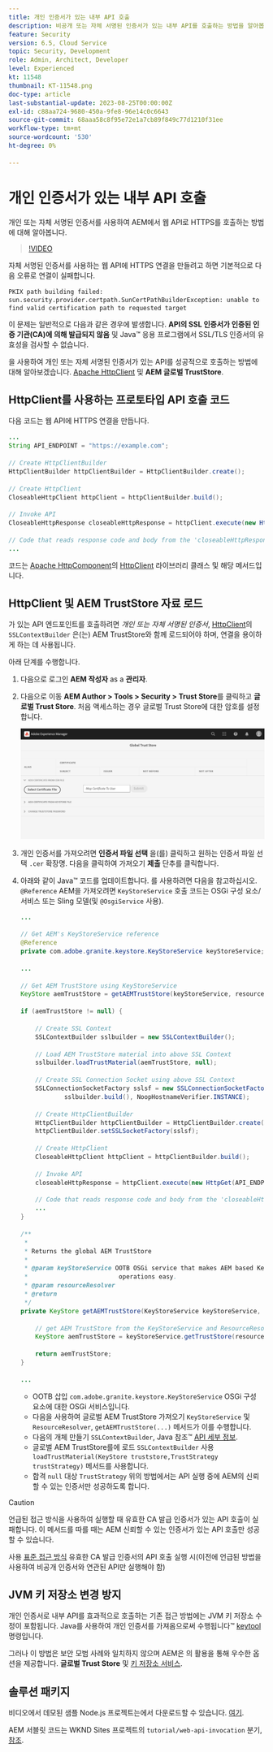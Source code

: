 ```yaml
---
title: 개인 인증서가 있는 내부 API 호출
description: 비공개 또는 자체 서명된 인증서가 있는 내부 API를 호출하는 방법을 알아봅니다.
feature: Security
version: 6.5, Cloud Service
topic: Security, Development
role: Admin, Architect, Developer
level: Experienced
kt: 11548
thumbnail: KT-11548.png
doc-type: article
last-substantial-update: 2023-08-25T00:00:00Z
exl-id: c88aa724-9680-450a-9fe8-96e14c0c6643
source-git-commit: 68aaa58c8f95e72e1a7cb89f849c77d1210f31ee
workflow-type: tm+mt
source-wordcount: '530'
ht-degree: 0%

---
```


# 개인 인증서가 있는 내부 API 호출

개인 또는 자체 서명된 인증서를 사용하여 AEM에서 웹 API로 HTTPS를 호출하는 방법에 대해 알아봅니다.

>[!VIDEO](https://video.tv.adobe.com/v/3424853?quality=12&learn=on)

자체 서명된 인증서를 사용하는 웹 API에 HTTPS 연결을 만들려고 하면 기본적으로 다음 오류로 연결이 실패합니다.

```
PKIX path building failed: sun.security.provider.certpath.SunCertPathBuilderException: unable to find valid certification path to requested target
```

이 문제는 일반적으로 다음과 같은 경우에 발생합니다. **API의 SSL 인증서가 인증된 인증 기관(CA)에 의해 발급되지 않음** 및 Java™ 응용 프로그램에서 SSL/TLS 인증서의 유효성을 검사할 수 없습니다.

을 사용하여 개인 또는 자체 서명된 인증서가 있는 API를 성공적으로 호출하는 방법에 대해 알아보겠습니다. [Apache HttpClient](https://hc.apache.org/httpcomponents-client-4.5.x/index.html) 및 **AEM 글로벌 TrustStore**.


## HttpClient를 사용하는 프로토타입 API 호출 코드

다음 코드는 웹 API에 HTTPS 연결을 만듭니다.

```java
...
String API_ENDPOINT = "https://example.com";

// Create HttpClientBuilder
HttpClientBuilder httpClientBuilder = HttpClientBuilder.create();

// Create HttpClient
CloseableHttpClient httpClient = httpClientBuilder.build();

// Invoke API
CloseableHttpResponse closeableHttpResponse = httpClient.execute(new HttpGet(API_ENDPOINT));

// Code that reads response code and body from the 'closeableHttpResponse' object
...
```

코드는 [Apache HttpComponent](https://hc.apache.org/)의 [HttpClient](https://hc.apache.org/httpcomponents-client-4.5.x/index.html) 라이브러리 클래스 및 해당 메서드입니다.


## HttpClient 및 AEM TrustStore 자료 로드

가 있는 API 엔드포인트를 호출하려면 _개인 또는 자체 서명된 인증서_, [HttpClient](https://hc.apache.org/httpcomponents-client-4.5.x/index.html)의 `SSLContextBuilder` 은(는) AEM TrustStore와 함께 로드되어야 하며, 연결을 용이하게 하는 데 사용됩니다.

아래 단계를 수행합니다.

1. 다음으로 로그인 **AEM 작성자** as a **관리자**.
1. 다음으로 이동 **AEM Author > Tools > Security > Trust Store**&#x200B;를 클릭하고 **글로벌 Trust Store**. 처음 액세스하는 경우 글로벌 Trust Store에 대한 암호를 설정합니다.

   ![글로벌 Trust Store](assets/internal-api-call/global-trust-store.png)

1. 개인 인증서를 가져오려면 **인증서 파일 선택** 을(를) 클릭하고 원하는 인증서 파일 선택 `.cer` 확장명. 다음을 클릭하여 가져오기 **제출** 단추를 클릭합니다.

1. 아래와 같이 Java™ 코드를 업데이트합니다. 를 사용하려면 다음을 참고하십시오. `@Reference` AEM을 가져오려면 `KeyStoreService` 호출 코드는 OSGi 구성 요소/서비스 또는 Sling 모델(및 `@OsgiService` 사용).

   ```java
   ...
   
   // Get AEM's KeyStoreService reference
   @Reference
   private com.adobe.granite.keystore.KeyStoreService keyStoreService;
   
   ...
   
   // Get AEM TrustStore using KeyStoreService
   KeyStore aemTrustStore = getAEMTrustStore(keyStoreService, resourceResolver);
   
   if (aemTrustStore != null) {
   
       // Create SSL Context
       SSLContextBuilder sslbuilder = new SSLContextBuilder();
   
       // Load AEM TrustStore material into above SSL Context
       sslbuilder.loadTrustMaterial(aemTrustStore, null);
   
       // Create SSL Connection Socket using above SSL Context
       SSLConnectionSocketFactory sslsf = new SSLConnectionSocketFactory(
               sslbuilder.build(), NoopHostnameVerifier.INSTANCE);
   
       // Create HttpClientBuilder
       HttpClientBuilder httpClientBuilder = HttpClientBuilder.create();
       httpClientBuilder.setSSLSocketFactory(sslsf);
   
       // Create HttpClient
       CloseableHttpClient httpClient = httpClientBuilder.build();
   
       // Invoke API
       closeableHttpResponse = httpClient.execute(new HttpGet(API_ENDPOINT));
   
       // Code that reads response code and body from the 'closeableHttpResponse' object
       ...
   } 
   
   /**
    * 
    * Returns the global AEM TrustStore
    * 
    * @param keyStoreService OOTB OSGi service that makes AEM based KeyStore
    *                         operations easy.
    * @param resourceResolver
    * @return
    */
   private KeyStore getAEMTrustStore(KeyStoreService keyStoreService, ResourceResolver resourceResolver) {
   
       // get AEM TrustStore from the KeyStoreService and ResourceResolver
       KeyStore aemTrustStore = keyStoreService.getTrustStore(resourceResolver);
   
       return aemTrustStore;
   }
   
   ...
   ```

   * OOTB 삽입 `com.adobe.granite.keystore.KeyStoreService` OSGi 구성 요소에 대한 OSGi 서비스입니다.
   * 다음을 사용하여 글로벌 AEM TrustStore 가져오기 `KeyStoreService` 및 `ResourceResolver`, `getAEMTrustStore(...)` 메서드가 이를 수행합니다.
   * 다음의 개체 만들기 `SSLContextBuilder`, Java 참조™ [API 세부 정보](https://javadoc.io/static/org.apache.httpcomponents/httpcore/4.4.8/index.html?org/apache/http/ssl/SSLContextBuilder.html).
   * 글로벌 AEM TrustStore를에 로드 `SSLContextBuilder` 사용 `loadTrustMaterial(KeyStore truststore,TrustStrategy trustStrategy)` 메서드를 사용합니다.
   * 합격 `null` 대상 `TrustStrategy` 위의 방법에서는 API 실행 중에 AEM의 신뢰할 수 있는 인증서만 성공하도록 합니다.


>[!CAUTION]
>
>언급된 접근 방식을 사용하여 실행할 때 유효한 CA 발급 인증서가 있는 API 호출이 실패합니다. 이 메서드를 따를 때는 AEM 신뢰할 수 있는 인증서가 있는 API 호출만 성공할 수 있습니다.
>
>사용 [표준 접근 방식](#prototypical-api-invocation-code-using-httpclient) 유효한 CA 발급 인증서의 API 호출 실행 시(이전에 언급된 방법을 사용하여 비공개 인증서와 연관된 API만 실행해야 함)

## JVM 키 저장소 변경 방지

개인 인증서로 내부 API를 효과적으로 호출하는 기존 접근 방법에는 JVM 키 저장소 수정이 포함됩니다. Java를 사용하여 개인 인증서를 가져옴으로써 수행됩니다™ [keytool](https://docs.oracle.com/en/java/javase/11/tools/keytool.html#GUID-5990A2E4-78E3-47B7-AE75-6D1826259549) 명령입니다.

그러나 이 방법은 보안 모범 사례와 일치하지 않으며 AEM은 의 활용을 통해 우수한 옵션을 제공합니다. **글로벌 Trust Store** 및 [키 저장소 서비스](https://javadoc.io/doc/com.adobe.aem/aem-sdk-api/latest/com/adobe/granite/keystore/KeyStoreService.html).


## 솔루션 패키지

비디오에서 데모된 샘플 Node.js 프로젝트는에서 다운로드할 수 있습니다. [여기](assets/internal-api-call/REST-APIs.zip).

AEM 서블릿 코드는 WKND Sites 프로젝트의 `tutorial/web-api-invocation` 분기, [참조](https://github.com/adobe/aem-guides-wknd/tree/tutorial/web-api-invocation/core/src/main/java/com/adobe/aem/guides/wknd/core/servlets).
